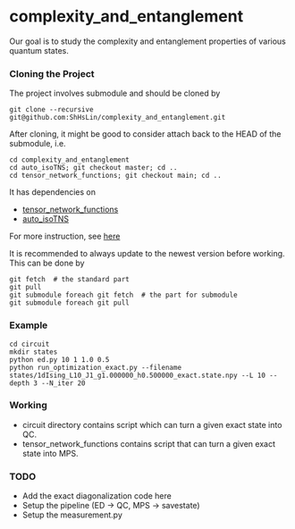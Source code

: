 # complexity_and_entanglement

Our goal is to study the complexity and entanglement properties of various quantum states.


### Cloning the Project
The project involves submodule and should be cloned by
```
git clone --recursive git@github.com:ShHsLin/complexity_and_entanglement.git
```
After cloning, it might be good to consider attach back to the HEAD of the submodule, i.e.
```
cd complexity_and_entanglement
cd auto_isoTNS; git checkout master; cd ..
cd tensor_network_functions; git checkout main; cd ..
```


It has dependencies on
- [tensor_network_functions](https://github.com/ShHsLin/tensor_network_functions)
- [auto_isoTNS](https://github.com/ShHsLin/auto_isoTNS/)


For more instruction, see [here](https://git-scm.com/book/en/v2/Git-Tools-Submodules)


It is recommended to always update to the newest version before working. This can be done by
```
git fetch  # the standard part
git pull
git submodule foreach git fetch  # the part for submodule
git submodule foreach git pull
```

### Example
```
cd circuit
mkdir states
python ed.py 10 1 1.0 0.5
python run_optimization_exact.py --filename states/1dIsing_L10_J1_g1.000000_h0.500000_exact.state.npy --L 10 --depth 3 --N_iter 20
```

### Working
- circuit directory contains script which can turn a given exact state into QC.
- tensor_network_functions contains script that can turn a given exact state into MPS.


### TODO
- Add the exact diagonalization code here
- Setup the pipeline (ED -> QC, MPS -> savestate)
- Setup the measurement.py


